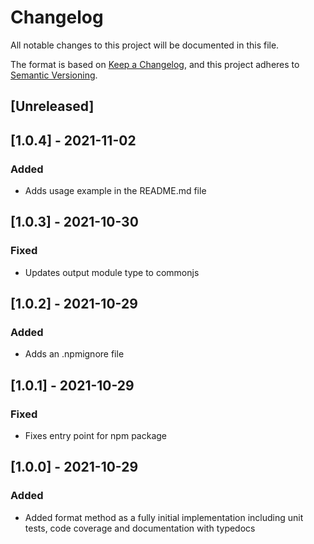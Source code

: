 # Changelog
All notable changes to this project will be documented in this file.

The format is based on [Keep a Changelog](https://keepachangelog.com/en/1.0.0/),
and this project adheres to [Semantic Versioning](https://semver.org/spec/v2.0.0.html).

## [Unreleased]

## [1.0.4] - 2021-11-02
### Added
- Adds usage example in the README.md file


## [1.0.3] - 2021-10-30
### Fixed
- Updates output module type to commonjs


## [1.0.2] - 2021-10-29
### Added
- Adds an .npmignore file

## [1.0.1] - 2021-10-29
### Fixed
- Fixes entry point for npm package

## [1.0.0] - 2021-10-29
### Added
- Added format method as a fully initial implementation including unit tests, code coverage and documentation with typedocs
